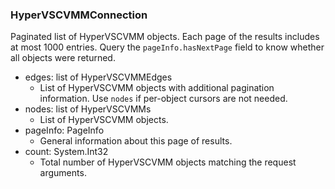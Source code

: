 ### HyperVSCVMMConnection
Paginated list of HyperVSCVMM objects. Each page of the results includes at most 1000 entries. Query the `pageInfo.hasNextPage` field to know whether all objects were returned.

- edges: list of HyperVSCVMMEdges
  - List of HyperVSCVMM objects with additional pagination information. Use `nodes` if per-object cursors are not needed.
- nodes: list of HyperVSCVMMs
  - List of HyperVSCVMM objects.
- pageInfo: PageInfo
  - General information about this page of results.
- count: System.Int32
  - Total number of HyperVSCVMM objects matching the request arguments.
